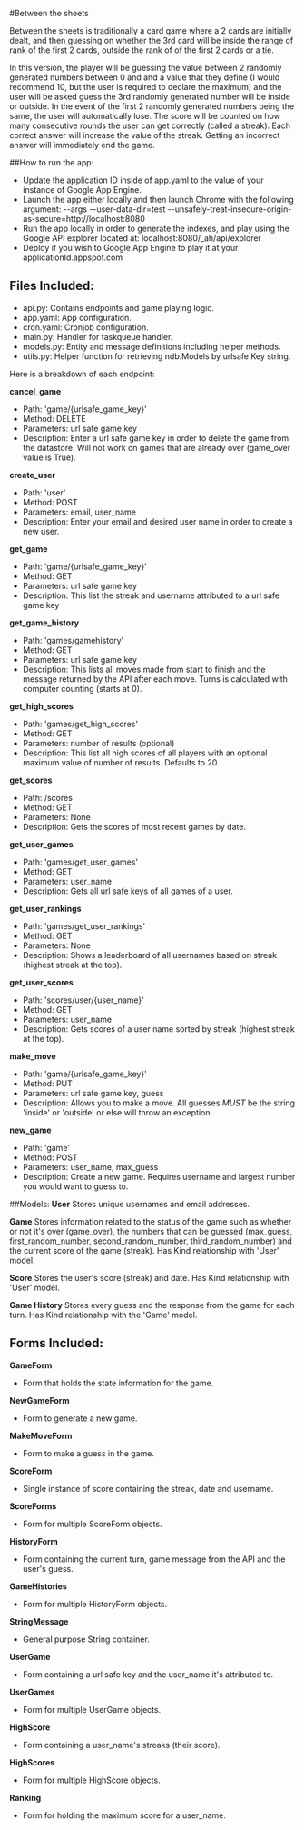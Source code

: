 #Between the sheets

Between the sheets is traditionally a card game where a 2 cards are initially dealt, and then guessing on whether the 3rd card will be inside the range of rank of the first 2 cards, outside the rank of of the first 2 cards or a tie.

In this version, the player will be guessing the value between 2 randomly generated numbers between 0 and and a value that they define (I would recommend 10, but the user is required to declare the maximum) and the user will be asked guess the 3rd randomly generated number will be inside or outside.  In the event of the first 2 randomly generated numbers being the same, the user will automatically lose.  The score will be counted on how many consecutive rounds the user can get correctly (called a streak).  Each correct answer will increase the value of the streak.  Getting an incorrect answer will immediately end the game.

##How to run the app:

* Update the application ID inside of app.yaml to the value of your instance of Google App Engine.
* Launch the app either locally and then launch Chrome with the following argument: --args --user-data-dir=test --unsafely-treat-insecure-origin-as-secure=http://localhost:8080
* Run the app locally in order to generate the indexes, and play using the Google API explorer located at: localhost:8080/_ah/api/explorer
* Deploy if you wish to Google App Engine to play it at your applicationId.appspot.com

## Files Included:
* api.py: Contains endpoints and game playing logic.
* app.yaml: App configuration.
* cron.yaml: Cronjob configuration.
* main.py: Handler for taskqueue handler.
* models.py: Entity and message definitions including helper methods.
* utils.py: Helper function for retrieving ndb.Models by urlsafe Key string.


Here is a breakdown of each endpoint:

**cancel_game**
* Path: 'game/{urlsafe_game_key}'
* Method: DELETE 
* Parameters: url safe game key
* Description: Enter a url safe game key in order to delete the game from the datastore.  Will not work on games that are already over (game_over value is True).

**create_user**
* Path: 'user'
* Method: POST
* Parameters: email, user_name
* Description: Enter your email and desired user name in order to create a new user.  

**get_game**
* Path: 'game/{urlsafe_game_key}'
* Method: GET
* Parameters: url safe game key
* Description: This list the streak and username attributed to a url safe game key

**get_game_history**
* Path: 'games/gamehistory'
* Method: GET
* Parameters: url safe game key
* Description: This lists all moves made from start to finish and the message returned by the API after each move.  Turns is calculated with computer counting (starts at 0).

**get_high_scores**
* Path: 'games/get_high_scores'
* Method: GET
* Parameters: number of results (optional)
* Description: This list all high scores of all players with an optional maximum value of number of results.  Defaults to 20.

**get_scores**
* Path: /scores
* Method: GET
* Parameters: None
* Description: Gets the scores of most recent games by date.

**get_user_games**
* Path: 'games/get_user_games'
* Method: GET
* Parameters: user_name
* Description: Gets all url safe keys of all games of a user.

**get_user_rankings**
* Path: 'games/get_user_rankings'
* Method: GET
* Parameters: None
* Description: Shows a leaderboard of all usernames based on streak (highest streak at the top).

**get_user_scores**
* Path: 'scores/user/{user_name}'
* Method: GET
* Parameters: user_name
* Description: Gets scores of a user name sorted by streak (highest streak at the top).

**make_move**
* Path: 'game/{urlsafe_game_key}'
* Method: PUT
* Parameters: url safe game key, guess
* Description: Allows you to make a move.  All guesses *MUST* be the string 'inside' or 'outside' or else will throw an exception.

**new_game**
* Path: 'game'
* Method: POST
* Parameters: user_name, max_guess
* Description: Create a new game. Requires username and largest number you would want to guess to.

##Models:
**User**
Stores unique usernames and email addresses.

**Game**
Stores information related to the status of the game such as whether or not it's over (game_over), the numbers that can be guessed (max_guess, first_random_number, second_random_number, third_random_number) and the current score of the game (streak).  Has Kind relationship with 'User' model.

**Score**
Stores the user's score (streak) and date. Has Kind relationship with 'User' model.

**Game History**
Stores every guess and the response from the game for each turn. Has Kind relationship with the 'Game' model.


## Forms Included:
**GameForm**
* Form that holds the state information for the game.

**NewGameForm**
* Form to generate a new game.

**MakeMoveForm**
* Form to make a guess in the game.

**ScoreForm**
* Single instance of score containing the streak, date and username.

**ScoreForms**
* Form for multiple ScoreForm objects.

**HistoryForm**
* Form containing the current turn, game message from the API and the user's guess.

**GameHistories**
* Form for multiple HistoryForm objects.

**StringMessage**
* General purpose String container.

**UserGame**
* Form containing a url safe key and the user_name it's attributed to.

**UserGames**
* Form for multiple UserGame objects.

**HighScore**
* Form containing a user_name's streaks (their score).

**HighScores**
* Form for multiple HighScore objects.

**Ranking**
* Form for holding the maximum score for a user_name.